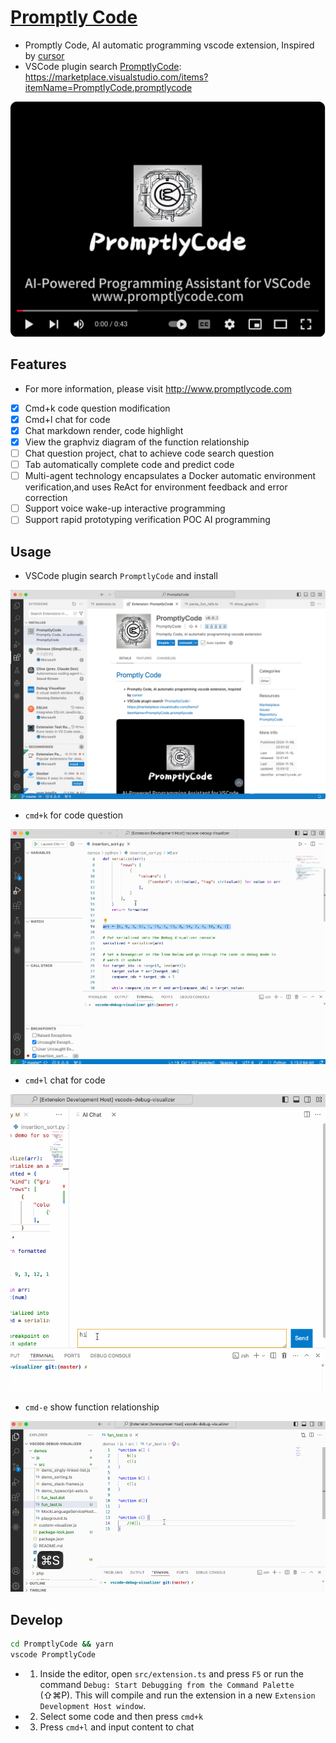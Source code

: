 # [Promptly Code](http://www.promptlycode.com)
* Promptly Code, AI automatic programming vscode extension, Inspired by [cursor](https://www.cursor.com/)
* VSCode plugin search [PromptlyCode](https://marketplace.visualstudio.com/items?itemName=PromptlyCode.promptlycode): https://marketplace.visualstudio.com/items?itemName=PromptlyCode.promptlycode

[![Watch the video](./youtube_cover.png)](https://youtu.be/pFg-tJSIFnI)

## Features

* For more information, please visit http://www.promptlycode.com

- [x] Cmd+k code question modification
- [x] Cmd+l chat for code
- [x] Chat markdown render, code highlight
- [x] View the graphviz diagram of the function relationship
- [ ] Chat question project, chat to achieve code search question
- [ ] Tab automatically complete code and predict code
- [ ] Multi-agent technology encapsulates a Docker automatic environment verification,and uses ReAct for environment feedback and error correction
- [ ] Support voice wake-up interactive programming
- [ ] Support rapid prototyping verification POC AI programming

## Usage

* VSCode plugin search `PromptlyCode` and install

![](./PromptlyCode_in_VSCode.png)

* `cmd+k` for code question

![](./select-ask.gif)

* `cmd+l` chat for code

![](./ai-chat.gif)

* `cmd-e` show function relationship

![](./show_fun_refs.gif)

## Develop

```sh
cd PromptlyCode && yarn
vscode PromptlyCode
```

* 1. Inside the editor, open `src/extension.ts` and press `F5` or run the command `Debug: Start Debugging from the Command Palette` (⇧⌘P). This will compile and run the extension in a new `Extension Development Host window`.

* 2. Select some code and then press `cmd+k`

* 3. Press `cmd+l` and input content to chat

